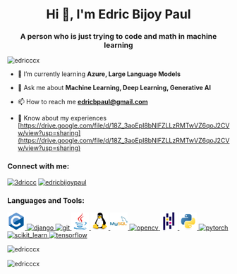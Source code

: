 <h1 align="center">Hi 👋, I'm Edric Bijoy Paul</h1>
<h3 align="center">A person who is just trying to code and math in machine learning</h3>

<p align="left"> <img src="https://komarev.com/ghpvc/?username=edricccx&label=Profile%20views&color=0e75b6&style=flat" alt="edricccx" /> </p>

- 🌱 I’m currently learning **Azure, Large Language Models**

- 💬 Ask me about **Machine Learning, Deep Learning, Generative AI**

- 📫 How to reach me **edricbpaul@gmail.com**

- 📄 Know about my experiences [https://drive.google.com/file/d/18Z_3aoEpI8bNlFZLLzRMTwVZ6qoJ2CVw/view?usp=sharing](https://drive.google.com/file/d/18Z_3aoEpI8bNlFZLLzRMTwVZ6qoJ2CVw/view?usp=sharing)

<h3 align="left">Connect with me:</h3>
<p align="left">
<a href="https://twitter.com/3driccc" target="blank"><img align="center" src="https://raw.githubusercontent.com/rahuldkjain/github-profile-readme-generator/master/src/images/icons/Social/twitter.svg" alt="3driccc" height="30" width="40" /></a>
<a href="https://linkedin.com/in/edricbijoypaul" target="blank"><img align="center" src="https://raw.githubusercontent.com/rahuldkjain/github-profile-readme-generator/master/src/images/icons/Social/linked-in-alt.svg" alt="edricbijoypaul" height="30" width="40" /></a>
</p>

<h3 align="left">Languages and Tools:</h3>
<p align="left"> <a href="https://www.cprogramming.com/" target="_blank" rel="noreferrer"> <img src="https://raw.githubusercontent.com/devicons/devicon/master/icons/c/c-original.svg" alt="c" width="40" height="40"/> </a> <a href="https://www.djangoproject.com/" target="_blank" rel="noreferrer"> <img src="https://cdn.worldvectorlogo.com/logos/django.svg" alt="django" width="40" height="40"/> </a> <a href="https://git-scm.com/" target="_blank" rel="noreferrer"> <img src="https://www.vectorlogo.zone/logos/git-scm/git-scm-icon.svg" alt="git" width="40" height="40"/> </a> <a href="https://www.java.com" target="_blank" rel="noreferrer"> <img src="https://raw.githubusercontent.com/devicons/devicon/master/icons/java/java-original.svg" alt="java" width="40" height="40"/> </a> <a href="https://www.linux.org/" target="_blank" rel="noreferrer"> <img src="https://raw.githubusercontent.com/devicons/devicon/master/icons/linux/linux-original.svg" alt="linux" width="40" height="40"/> </a> <a href="https://www.mysql.com/" target="_blank" rel="noreferrer"> <img src="https://raw.githubusercontent.com/devicons/devicon/master/icons/mysql/mysql-original-wordmark.svg" alt="mysql" width="40" height="40"/> </a> <a href="https://opencv.org/" target="_blank" rel="noreferrer"> <img src="https://www.vectorlogo.zone/logos/opencv/opencv-icon.svg" alt="opencv" width="40" height="40"/> </a> <a href="https://pandas.pydata.org/" target="_blank" rel="noreferrer"> <img src="https://raw.githubusercontent.com/devicons/devicon/2ae2a900d2f041da66e950e4d48052658d850630/icons/pandas/pandas-original.svg" alt="pandas" width="40" height="40"/> </a> <a href="https://www.python.org" target="_blank" rel="noreferrer"> <img src="https://raw.githubusercontent.com/devicons/devicon/master/icons/python/python-original.svg" alt="python" width="40" height="40"/> </a> <a href="https://pytorch.org/" target="_blank" rel="noreferrer"> <img src="https://www.vectorlogo.zone/logos/pytorch/pytorch-icon.svg" alt="pytorch" width="40" height="40"/> </a> <a href="https://scikit-learn.org/" target="_blank" rel="noreferrer"> <img src="https://upload.wikimedia.org/wikipedia/commons/0/05/Scikit_learn_logo_small.svg" alt="scikit_learn" width="40" height="40"/> </a> <a href="https://www.tensorflow.org" target="_blank" rel="noreferrer"> <img src="https://www.vectorlogo.zone/logos/tensorflow/tensorflow-icon.svg" alt="tensorflow" width="40" height="40"/> </a> </p>

<p><img align="center" src="https://github-readme-stats.vercel.app/api/top-langs?username=edricccx&show_icons=true&locale=en&layout=compact" alt="edricccx" /></p>

<p><img align="center" src="https://github-readme-streak-stats.herokuapp.com/?user=edricccx&" alt="edricccx" /></p>

